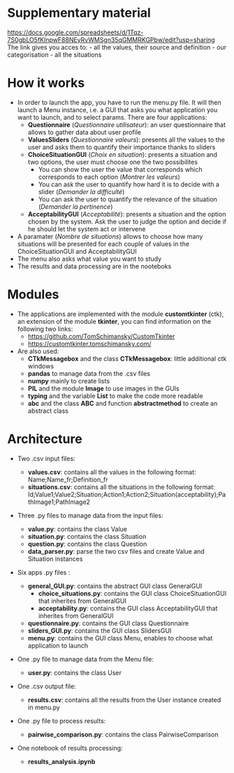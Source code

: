 # Supplementary material

https://docs.google.com/spreadsheets/d/1Tqz-7S0gbLO5fKInpwF88NEyRvWMSgn35qGMMRKGPbw/edit?usp=sharing  
The link gives you acces to:
    - all the values, their source and definition
    - our categorisation
    - all the situations

# How it works

- In order to launch the app, you have to run the menu.py file. It will then launch a Menu instance, i.e. a GUI that asks you what application you want to launch, and to select params. There are four applications:
    - **Questionnaire** (*Questionnaire utilisateur*): an user questionnaire that allows to gather data about user profile
    - **ValuesSliders** (*Questionnaire valeurs*): presents all the values to the user and asks them to quantify their importance thanks to sliders
    - **ChoiceSituationGUI** (*Choix en situation*): presents a situation and two options, the user must choose one the two possibilites
        - You can show the user the value that corresponds which corresponds to each option (*Montrer les valeurs*)
        - You can ask the user to quantify how hard it is to decide with a slider (*Demander la difficulté*)
        - You can ask the user to quantify the relevance of the situation (*Demander la pertinence*)
    - **AcceptabilityGUI** (*Acceptabilité*): presents a situation and the option chosen by the system. Ask the user to judge the option and decide if he should let the system act or intervene
- A paramater (*Nombre de situations*) allows to choose how many situations will be presented for each couple of values in the ChoiceSituationGUI and AcceptabilityGUI
- The menu also asks what value you want to study
- The results and data processing are in the nooteboks


# Modules

- The applications are implemented with the module **customtkinter** (ctk), an extension of the module **tkinter**, you can find information on the following two links:
    - https://github.com/TomSchimansky/CustomTkinter
    - https://customtkinter.tomschimansky.com/
- Are also used:
    - **CTkMessagebox** and the class **CTkMessagebox**: little additional ctk windows
    - **pandas** to manage data from the .csv files
    - **numpy** mainly to create lists
    - **PIL** and the module **Image** to use images in the GUIs
    - **typing** and the variable **List** to make the code more readable
    - **abc** and the class **ABC** and function **abstractmethod** to create an abstract class


# Architecture

- Two .csv input files:
    - **values.csv**: contains all the values in the following format: Name;Name_fr;Definition_fr
    - **situations.csv**: contains all the situations in the following format: Id;Value1;Value2;Situation;Action1;Action2;Situation(acceptability);PathImage1;PathImage2

- Three .py files to manage data from the input files:
    - **value.py**: contains the class Value
    - **situation.py**: contains the class Situation
    - **question.py**: contains the class Question
    - **data_parser.py**: parse the two csv files and create Value and Situation instances

- Six apps .py files :
    - **general_GUI.py**: contains the abstract GUI class GeneralGUI
        - **choice_situations.py**: contains the GUI class ChoiceSituationGUI that inherites from GeneralGUI
        - **acceptability.py**: contains the GUI class AcceptabilityGUI that inherites from GeneralGUI
    - **questionnaire.py**: contains the GUI class Questionnaire
    - **sliders_GUI.py**: contains the GUI class SlidersGUI
    - **menu.py**: contains the GUI class Menu, enables to choose what application to launch

- One .py file to manage data from the Menu file:
    - **user.py**: contains the class User

- One .csv output file:
    - **results.csv**: contains all the results from the User instance created in menu.py

- One .py file to process results:
    - **pairwise_comparison.py**: contains the class PairwiseComparison

- One notebook of results processing:
    - **results_analysis.ipynb**
